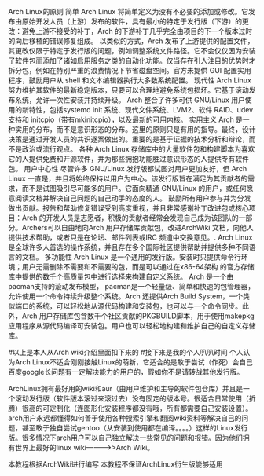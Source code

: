 Arch Linux的原则
简单
Arch Linux 将简单定义为没有不必要的添加或修改。它发布由原始开发人员（上游）发布的软件，具有最小的特定于发行版（下游）的更改：避免上游不接受的补丁，Arch 的下游补丁几乎完全由项目的下一个版本过时的向后移植的错误修复组成。
以类似的方式，Arch 发布了上游提供的配置文件，其更改仅限于特定于发行版的问题，例如调整系统文件路径。它不会仅仅因为安装了软件包而添加了诸如启用服务之类的自动化功能。仅当存在引人注目的优势时才拆分包，例如在特别严重的浪费情况下节省磁盘空间。官方未提供 GUI 配置实用程序，鼓励用户从 shell 和文本编辑器执行大多数系统配置。
现代性
Arch Linux 努力维护其软件的最新稳定版本，只要可以合理地避免系统包损坏。它基于滚动发布系统，允许一次性安装并持续升级。
Arch 整合了许多可供 GNU/Linux 用户使用的新特性，包括systemd init 系统、现代文件系统、LVM2、软件 RAID、udev 支持和 initcpio（带有mkinitcpio），以及最新的可用内核。
实用主义
Arch 是一种实用的分布，而不是意识形态的分布。这里的原则只是有用的指导。最终，设计决策是通过开发人员的共识逐案做出的。重要的是基于证据的技术分析和辩论，而不是政治或流行观点。
各种 Arch Linux 存储库中的大量软件包和构建脚本为喜欢它的人提供免费和开源软件，并为那些拥抱功能胜过意识形态的人提供专有软件包。
用户中心性
尽管许多 GNU/Linux 发行版都试图对用户更加友好，但 Arch Linux 一直是，并且将始终保持以用户为中心。该发行版旨在满足为其贡献者的需求，而不是试图吸引尽可能多的用户。它面向精通 GNU/Linux 的用户，或任何愿意阅读文档并解决自己问题的自己动手的态度的人。
鼓励所有用户参与并为分发做出贡献。报告和帮助修复错误受到高度重视，并且非常感谢补丁改进包或核心项目：Arch 的开发人员是志愿者，积极的贡献者经常会发现自己成为该团队的一部分。Archers可以自由地向Arch 用户存储库贡献包，改进ArchWiki 文档，向他人提供技术帮助，或者只是在论坛、邮件列表或IRC 频道中交换意见。. Arch Linux 是全球许多人首选的操作系统，并且存在多个国际社区提供帮助并提供多种不同语言的文档。
多功能性
Arch Linux 是一个通用的发行版。安装时只提供命令行环境；用户无需删除不需要和不需要的包，而是可以通过在x86-64架构 的官方存储库中提供的数千个高质量包中进行选择来构建自定义系统。
Arch 是一个由pacman支持的滚动发布模型， pacman是一个轻量级、简单和快速的包管理器，允许使用一个命令持续升级整个系统。Arch 还提供Arch Build System，一个类似端口的系统，可以轻松地从源代码构建和安装包，也可以与一个命令同步。此外，Arch 用户存储库包含数千个社区贡献的PKGBUILD脚本，用于使用makepkg应用程序从源代码编译可安装包。用户也可以轻松地构建和维护自己的自定义存储库。

#以上是本人从Arch wiki介绍里面扣下来的
#接下来是我的个人叭叭时间
个人认为Arch Linux不适合刚刚接触Linux的萌新，它适合的是敢于尝试（作死）会自己百度google长问题有一定解决能力的用户的，假如你不是请转战其他发行版。

ArchLinux拥有最好用的wiki和aur（由用户维护和主导的软件包仓库）并且是一个滚动发行版（软件版本滚过来滚过去）没有固定的版本号。很适合日常使用（折腾）很高的可定制化（连图形化安装程序都没有哦，所有都需要自己安装设置）。arch用户永远都懂得如何善于使用各种搜索引擎和翻阅wiki资料等解决自己的问题，甚至敢于独自尝试gentoo（从安装到使用都在编译。。。。）这样的Linux发行版。很多情况下arch用户可以自己独立解决一些常见的问题和报错。因为他们拥有世界上最好的linux wiki————>>Arch Wiki。

本教程根据ArchWiki进行编写
本教程不保证ArchLinux衍生版能够适用
